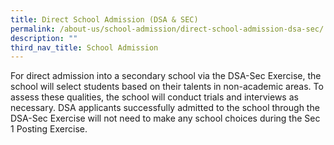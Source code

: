 ```yaml
---
title: Direct School Admission (DSA & SEC)
permalink: /about-us/school-admission/direct-school-admission-dsa-sec/
description: ""
third_nav_title: School Admission
---
```

For direct admission into a secondary school via the DSA-Sec Exercise, the school will select students based on their talents in non-academic areas. To assess these qualities, the school will conduct trials and interviews as necessary. DSA applicants successfully admitted to the school through the DSA-Sec Exercise will not need to make any school choices during the Sec 1 Posting Exercise.